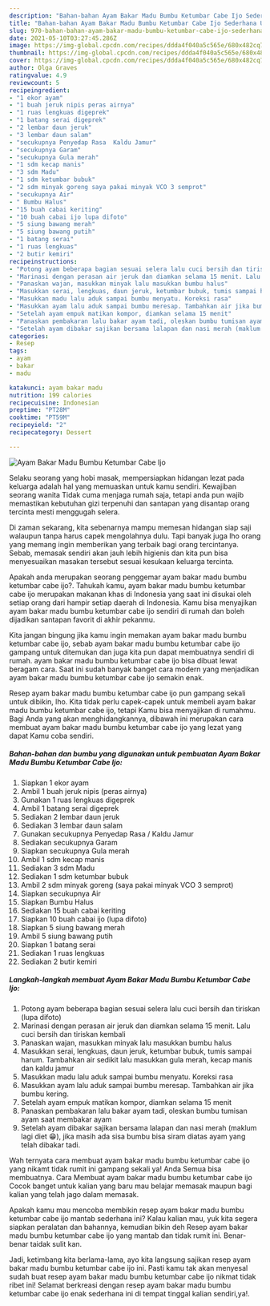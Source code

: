 ```yaml
---
description: "Bahan-bahan Ayam Bakar Madu Bumbu Ketumbar Cabe Ijo Sederhana Untuk Jualan"
title: "Bahan-bahan Ayam Bakar Madu Bumbu Ketumbar Cabe Ijo Sederhana Untuk Jualan"
slug: 970-bahan-bahan-ayam-bakar-madu-bumbu-ketumbar-cabe-ijo-sederhana-untuk-jualan
date: 2021-05-10T03:27:45.286Z
image: https://img-global.cpcdn.com/recipes/ddda4f040a5c565e/680x482cq70/ayam-bakar-madu-bumbu-ketumbar-cabe-ijo-foto-resep-utama.jpg
thumbnail: https://img-global.cpcdn.com/recipes/ddda4f040a5c565e/680x482cq70/ayam-bakar-madu-bumbu-ketumbar-cabe-ijo-foto-resep-utama.jpg
cover: https://img-global.cpcdn.com/recipes/ddda4f040a5c565e/680x482cq70/ayam-bakar-madu-bumbu-ketumbar-cabe-ijo-foto-resep-utama.jpg
author: Olga Graves
ratingvalue: 4.9
reviewcount: 5
recipeingredient:
- "1 ekor ayam"
- "1 buah jeruk nipis peras airnya"
- "1 ruas lengkuas digeprek"
- "1 batang serai digeprek"
- "2 lembar daun jeruk"
- "3 lembar daun salam"
- "secukupnya Penyedap Rasa  Kaldu Jamur"
- "secukupnya Garam"
- "secukupnya Gula merah"
- "1 sdm kecap manis"
- "3 sdm Madu"
- "1 sdm ketumbar bubuk"
- "2 sdm minyak goreng saya pakai minyak VCO 3 semprot"
- "secukupnya Air"
- " Bumbu Halus"
- "15 buah cabai keriting"
- "10 buah cabai ijo lupa difoto"
- "5 siung bawang merah"
- "5 siung bawang putih"
- "1 batang serai"
- "1 ruas lengkuas"
- "2 butir kemiri"
recipeinstructions:
- "Potong ayam beberapa bagian sesuai selera lalu cuci bersih dan tiriskan (lupa difoto)"
- "Marinasi dengan perasan air jeruk dan diamkan selama 15 menit. Lalu cuci bersih dan tiriskan kembali"
- "Panaskan wajan, masukkan minyak lalu masukkan bumbu halus"
- "Masukkan serai, lengkuas, daun jeruk, ketumbar bubuk, tumis sampai harum. Tambahkan air sedikit lalu masukkan gula merah, kecap manis dan kaldu jamur"
- "Masukkan madu lalu aduk sampai bumbu menyatu. Koreksi rasa"
- "Masukkan ayam lalu aduk sampai bumbu meresap. Tambahkan air jika bumbu kering."
- "Setelah ayam empuk matikan kompor, diamkan selama 15 menit"
- "Panaskan pembakaran lalu bakar ayam tadi, oleskan bumbu tumisan ayam saat membakar ayam"
- "Setelah ayam dibakar sajikan bersama lalapan dan nasi merah (maklum lagi diet 😁), jika masih ada sisa bumbu bisa siram diatas ayam yang telah dibakar tadi."
categories:
- Resep
tags:
- ayam
- bakar
- madu

katakunci: ayam bakar madu 
nutrition: 199 calories
recipecuisine: Indonesian
preptime: "PT28M"
cooktime: "PT59M"
recipeyield: "2"
recipecategory: Dessert

---
```



![Ayam Bakar Madu Bumbu Ketumbar Cabe Ijo](https://img-global.cpcdn.com/recipes/ddda4f040a5c565e/680x482cq70/ayam-bakar-madu-bumbu-ketumbar-cabe-ijo-foto-resep-utama.jpg)

Selaku seorang yang hobi masak, mempersiapkan hidangan lezat pada keluarga adalah hal yang memuaskan untuk kamu sendiri. Kewajiban seorang  wanita Tidak cuma menjaga rumah saja, tetapi anda pun wajib memastikan kebutuhan gizi terpenuhi dan santapan yang disantap orang tercinta mesti menggugah selera.

Di zaman  sekarang, kita sebenarnya mampu memesan hidangan siap saji walaupun tanpa harus capek mengolahnya dulu. Tapi banyak juga lho orang yang memang ingin memberikan yang terbaik bagi orang tercintanya. Sebab, memasak sendiri akan jauh lebih higienis dan kita pun bisa menyesuaikan masakan tersebut sesuai kesukaan keluarga tercinta. 



Apakah anda merupakan seorang penggemar ayam bakar madu bumbu ketumbar cabe ijo?. Tahukah kamu, ayam bakar madu bumbu ketumbar cabe ijo merupakan makanan khas di Indonesia yang saat ini disukai oleh setiap orang dari hampir setiap daerah di Indonesia. Kamu bisa menyajikan ayam bakar madu bumbu ketumbar cabe ijo sendiri di rumah dan boleh dijadikan santapan favorit di akhir pekanmu.

Kita jangan bingung jika kamu ingin memakan ayam bakar madu bumbu ketumbar cabe ijo, sebab ayam bakar madu bumbu ketumbar cabe ijo gampang untuk ditemukan dan juga kita pun dapat membuatnya sendiri di rumah. ayam bakar madu bumbu ketumbar cabe ijo bisa dibuat lewat beragam cara. Saat ini sudah banyak banget cara modern yang menjadikan ayam bakar madu bumbu ketumbar cabe ijo semakin enak.

Resep ayam bakar madu bumbu ketumbar cabe ijo pun gampang sekali untuk dibikin, lho. Kita tidak perlu capek-capek untuk membeli ayam bakar madu bumbu ketumbar cabe ijo, tetapi Kamu bisa menyajikan di rumahmu. Bagi Anda yang akan menghidangkannya, dibawah ini merupakan cara membuat ayam bakar madu bumbu ketumbar cabe ijo yang lezat yang dapat Kamu coba sendiri.

<!--inarticleads1-->

##### Bahan-bahan dan bumbu yang digunakan untuk pembuatan Ayam Bakar Madu Bumbu Ketumbar Cabe Ijo:

1. Siapkan 1 ekor ayam
1. Ambil 1 buah jeruk nipis (peras airnya)
1. Gunakan 1 ruas lengkuas digeprek
1. Ambil 1 batang serai digeprek
1. Sediakan 2 lembar daun jeruk
1. Sediakan 3 lembar daun salam
1. Gunakan secukupnya Penyedap Rasa / Kaldu Jamur
1. Sediakan secukupnya Garam
1. Siapkan secukupnya Gula merah
1. Ambil 1 sdm kecap manis
1. Sediakan 3 sdm Madu
1. Sediakan 1 sdm ketumbar bubuk
1. Ambil 2 sdm minyak goreng (saya pakai minyak VCO 3 semprot)
1. Siapkan secukupnya Air
1. Siapkan  Bumbu Halus
1. Sediakan 15 buah cabai keriting
1. Siapkan 10 buah cabai ijo (lupa difoto)
1. Siapkan 5 siung bawang merah
1. Ambil 5 siung bawang putih
1. Siapkan 1 batang serai
1. Sediakan 1 ruas lengkuas
1. Sediakan 2 butir kemiri




<!--inarticleads2-->

##### Langkah-langkah membuat Ayam Bakar Madu Bumbu Ketumbar Cabe Ijo:

1. Potong ayam beberapa bagian sesuai selera lalu cuci bersih dan tiriskan (lupa difoto)
1. Marinasi dengan perasan air jeruk dan diamkan selama 15 menit. Lalu cuci bersih dan tiriskan kembali
1. Panaskan wajan, masukkan minyak lalu masukkan bumbu halus
1. Masukkan serai, lengkuas, daun jeruk, ketumbar bubuk, tumis sampai harum. Tambahkan air sedikit lalu masukkan gula merah, kecap manis dan kaldu jamur
1. Masukkan madu lalu aduk sampai bumbu menyatu. Koreksi rasa
1. Masukkan ayam lalu aduk sampai bumbu meresap. Tambahkan air jika bumbu kering.
1. Setelah ayam empuk matikan kompor, diamkan selama 15 menit
1. Panaskan pembakaran lalu bakar ayam tadi, oleskan bumbu tumisan ayam saat membakar ayam
1. Setelah ayam dibakar sajikan bersama lalapan dan nasi merah (maklum lagi diet 😁), jika masih ada sisa bumbu bisa siram diatas ayam yang telah dibakar tadi.




Wah ternyata cara membuat ayam bakar madu bumbu ketumbar cabe ijo yang nikamt tidak rumit ini gampang sekali ya! Anda Semua bisa membuatnya. Cara Membuat ayam bakar madu bumbu ketumbar cabe ijo Cocok banget untuk kalian yang baru mau belajar memasak maupun bagi kalian yang telah jago dalam memasak.

Apakah kamu mau mencoba membikin resep ayam bakar madu bumbu ketumbar cabe ijo mantab sederhana ini? Kalau kalian mau, yuk kita segera siapkan peralatan dan bahannya, kemudian bikin deh Resep ayam bakar madu bumbu ketumbar cabe ijo yang mantab dan tidak rumit ini. Benar-benar taidak sulit kan. 

Jadi, ketimbang kita berlama-lama, ayo kita langsung sajikan resep ayam bakar madu bumbu ketumbar cabe ijo ini. Pasti kamu tak akan menyesal sudah buat resep ayam bakar madu bumbu ketumbar cabe ijo nikmat tidak ribet ini! Selamat berkreasi dengan resep ayam bakar madu bumbu ketumbar cabe ijo enak sederhana ini di tempat tinggal kalian sendiri,ya!.

